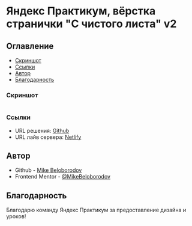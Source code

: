 # Яндекс Практикум, вёрстка странички "С чистого листа" v2

## Оглавление

- [Скриншот](#скриншот)
- [Ссылки](#ссылки)
- [Автор](#автор)
- [Благодарность](#благодарность)

### Скриншот

![]()

### Ссылки

- URL решения: [Github](https://github.com/MikeBeloborodov/s_chistogo_lista_page)
- URL лайв сервера: [Netlify](https://hilarious-cat-b2586e.netlify.app/)

## Автор

- Github - [Mike Beloborodov](https://github.com/MikeBeloborodov)
- Frontend Mentor - [@MikeBeloborodov](https://www.frontendmentor.io/profile/MikeBeloborodov)

## Благодарность

Благодарю команду Яндекс Практикум за предоставление дизайна и уроков!